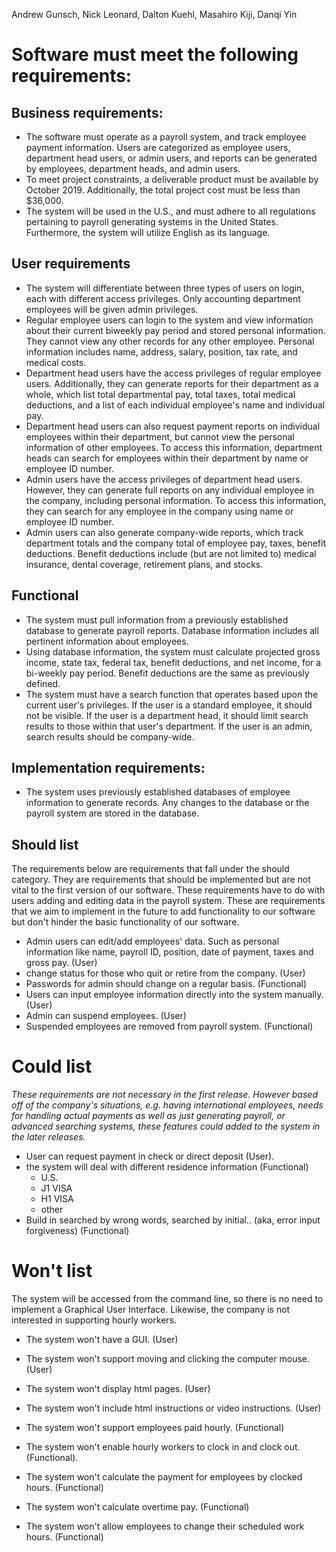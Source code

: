 Andrew Gunsch, Nick Leonard, Dalton Kuehl, Masahiro Kiji, Danqi Yin
# Software must meet the following requirements:
## Business requirements:
* The software must operate as a payroll system, and track employee payment information.  Users are categorized as employee users, department head users, or admin users, and reports can be generated by employees, department heads, and admin users.  
* To meet project constraints, a deliverable product must be available by October 2019. Additionally, the total project cost must be less than $36,000.
* The system will be used in the U.S., and must adhere to all regulations pertaining to payroll generating systems in the United States. Furthermore, the system will utilize English as its language.

## User requirements

* The system will differentiate between three types of users on login, each with different access privileges.  Only accounting department employees will be given admin privileges.
* Regular employee users can login to the system and view information about their current biweekly pay period and stored personal information.  They cannot view any other records for any other employee.  Personal information includes name, address, salary, position, tax rate, and medical costs.
* Department head users have the access privileges of regular employee users.  Additionally, they can generate reports for their department as a whole, which list total departmental pay, total taxes, total medical deductions, and a list of each individual employee's name and individual pay.  
* Department head users can also request payment reports on individual employees within their department, but cannot view the personal information of other employees. To access this information, department heads can search for employees within their department by name or employee ID number.
* Admin users have the access privileges of department head users. However, they can generate full reports on any individual employee in the company, including personal information.  To access this information, they can search for any employee in the company using name or employee ID number.
* Admin users can also generate company-wide reports, which track department totals and the company total of employee pay, taxes, benefit deductions. Benefit deductions include (but are not limited to) medical insurance, dental coverage, retirement plans, and stocks.

## Functional
* The system must pull information from a previously established database to generate payroll reports.  Database information includes all pertinent information about employees.
* Using database information, the system must calculate projected gross income, state tax, federal tax, benefit deductions, and net income, for a bi-weekly pay period.  Benefit deductions are the same as previously defined.
* The system must have a search function that operates based upon the current user's privileges.  If the user is a standard employee, it should not be visible.  If the user is a department head, it should limit search results to those within that user's department.  If the user is an admin, search results should be company-wide.

## Implementation requirements:

* The system uses previously established databases of employee information to generate records.  Any changes to the database or the payroll system are stored in the database.

## Should list
The requirements below are requirements that fall under the should category. They are requirements that should be implemented but are not vital to the first version of our software. These requirements have to do with users adding and editing data in the payroll system. These are requirements that we aim to implement in the future to add functionality to our software but don't hinder the basic functionality of our software.
* Admin users can edit/add employees' data. Such as personal information like name, payroll ID, position, date of payment, taxes and gross pay. (User)
* change status for those who quit or retire from the company. (User)
* Passwords for admin should change on a regular basis. (Functional)
* Users can input employee information directly into the system manually. (User)
* Admin can suspend employees. (User)
* Suspended employees are removed from payroll system. (Functional)

# Could list
*These requirements are not necessary in the first release. However based off of the company's situations, e.g. having international employees, needs for handling actual payments as well as just generating payroll, or advanced searching systems, these features could added to the system in the later releases.*   

* User can request payment in check or direct deposit (User).  
* the system will deal with different residence information (Functional)
  * U.S.
  * J1 VISA
  * H1 VISA
  * other   
* Build in searched by wrong words, searched by initial.. (aka, error input forgiveness) (Functional)

# Won't list
The system will be accessed from the command line, so there is no need to implement a Graphical User Interface. Likewise, the company is not interested in supporting hourly workers.
* The system won't have a GUI. (User)
* The system won't support moving and clicking the computer mouse. (User)
* The system won't display html pages. (User)
* The system won't include html instructions or video instructions. (User)

* The system won't support employees paid hourly. (Functional)
* The system won't enable hourly workers to clock in and clock out. (Functional).
* The system won't calculate the payment for employees by clocked hours. (Functional)
* The system won't calculate overtime pay. (Functional)
* The system won't allow employees to change their scheduled work hours. (Functional)
